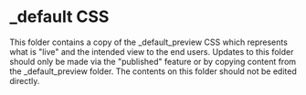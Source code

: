 _default CSS
=================

This folder contains a copy of the _default_preview CSS which represents what is "live" and the intended view to the end users. Updates to this folder should only be made via the "published" feature or by copying content from the _default_preview folder. The contents on this folder should not be edited directly.
